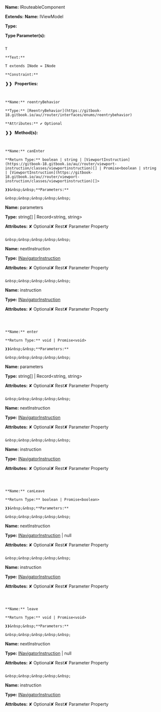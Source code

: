 **Name:** IRouteableComponent

**Extends:** **Name:** IViewModel<T>

**Type:** <T>

**Type Parameter(s):**

```**Name:**

T

**Text:**

T extends INode = INode

**Constraint:**

```

❱❱&nbsp;&nbsp;**Properties:**

&nbsp;&nbsp;&nbsp;&nbsp;&nbsp;
```
**Name:** reentryBehavior

**Type:** [ReentryBehavior](https://gitbook-18.gitbook.io/au//router/interfaces/enums/reentrybehavior)

**Attributes:** ✔ Optional

```

❱❱&nbsp;&nbsp;**Method(s):**

&nbsp;&nbsp;&nbsp;&nbsp;&nbsp;
```
**Name:** canEnter

**Return Type:** boolean | string | [ViewportInstruction](https://gitbook-18.gitbook.io/au//router/viewport-instruction/classes/viewportinstruction)[] | Promise<boolean | string | [ViewportInstruction](https://gitbook-18.gitbook.io/au//router/viewport-instruction/classes/viewportinstruction)[]>

❱❱&nbsp;&nbsp;**Parameters:**

&nbsp;&nbsp;&nbsp;&nbsp;&nbsp;
```
**Name:** parameters

**Type:** string[] | Record<string, string>

**Attributes:** ✘ Optional✘ Rest✘ Parameter Property

```

&nbsp;&nbsp;&nbsp;&nbsp;&nbsp;
```
**Name:** nextInstruction

**Type:** [INavigatorInstruction](https://gitbook-18.gitbook.io/au//router/interfaces/interfaces/inavigatorinstruction)

**Attributes:** ✘ Optional✘ Rest✘ Parameter Property

```

&nbsp;&nbsp;&nbsp;&nbsp;&nbsp;
```
**Name:** instruction

**Type:** [INavigatorInstruction](https://gitbook-18.gitbook.io/au//router/interfaces/interfaces/inavigatorinstruction)

**Attributes:** ✘ Optional✘ Rest✘ Parameter Property

```

```

&nbsp;&nbsp;&nbsp;&nbsp;&nbsp;
```
**Name:** enter

**Return Type:** void | Promise<void>

❱❱&nbsp;&nbsp;**Parameters:**

&nbsp;&nbsp;&nbsp;&nbsp;&nbsp;
```
**Name:** parameters

**Type:** string[] | Record<string, string>

**Attributes:** ✘ Optional✘ Rest✘ Parameter Property

```

&nbsp;&nbsp;&nbsp;&nbsp;&nbsp;
```
**Name:** nextInstruction

**Type:** [INavigatorInstruction](https://gitbook-18.gitbook.io/au//router/interfaces/interfaces/inavigatorinstruction)

**Attributes:** ✘ Optional✘ Rest✘ Parameter Property

```

&nbsp;&nbsp;&nbsp;&nbsp;&nbsp;
```
**Name:** instruction

**Type:** [INavigatorInstruction](https://gitbook-18.gitbook.io/au//router/interfaces/interfaces/inavigatorinstruction)

**Attributes:** ✘ Optional✘ Rest✘ Parameter Property

```

```

&nbsp;&nbsp;&nbsp;&nbsp;&nbsp;
```
**Name:** canLeave

**Return Type:** boolean | Promise<boolean>

❱❱&nbsp;&nbsp;**Parameters:**

&nbsp;&nbsp;&nbsp;&nbsp;&nbsp;
```
**Name:** nextInstruction

**Type:** [INavigatorInstruction](https://gitbook-18.gitbook.io/au//router/interfaces/interfaces/inavigatorinstruction) | null

**Attributes:** ✘ Optional✘ Rest✘ Parameter Property

```

&nbsp;&nbsp;&nbsp;&nbsp;&nbsp;
```
**Name:** instruction

**Type:** [INavigatorInstruction](https://gitbook-18.gitbook.io/au//router/interfaces/interfaces/inavigatorinstruction)

**Attributes:** ✘ Optional✘ Rest✘ Parameter Property

```

```

&nbsp;&nbsp;&nbsp;&nbsp;&nbsp;
```
**Name:** leave

**Return Type:** void | Promise<void>

❱❱&nbsp;&nbsp;**Parameters:**

&nbsp;&nbsp;&nbsp;&nbsp;&nbsp;
```
**Name:** nextInstruction

**Type:** [INavigatorInstruction](https://gitbook-18.gitbook.io/au//router/interfaces/interfaces/inavigatorinstruction) | null

**Attributes:** ✘ Optional✘ Rest✘ Parameter Property

```

&nbsp;&nbsp;&nbsp;&nbsp;&nbsp;
```
**Name:** instruction

**Type:** [INavigatorInstruction](https://gitbook-18.gitbook.io/au//router/interfaces/interfaces/inavigatorinstruction)

**Attributes:** ✘ Optional✘ Rest✘ Parameter Property

```

```

